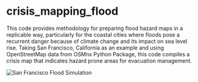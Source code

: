 # crisis_mapping_flood
This code provides methodology for preparing flood hazard maps in a replicable way, particularly for the coastal cities where floods pose a recurrent danger because of climate change and its impact on sea level rise. Taking San Francisco, California as an example and using OpenStreetMap data from OSMnx Python Package, this code compiles a crisis map that indicates hazard prone areas for evacuation management.

![San Francisco Flood Simulation ](https://user-images.githubusercontent.com/102483697/163634274-beacc8a6-1467-49c7-b5c3-72e043ce2bdf.gif)

